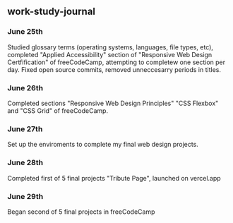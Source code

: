 ## work-study-journal

### June 25th
Studied glossary terms (operating systems, languages, file types, etc), completed "Applied Accessibility" section of "Responsive Web Design Certfification" of freeCodeCamp, attempting to completew one section per day. Fixed open source commits, removed unneccesarry periods in titles.

### June 26th
Completed sections "Responsive Web Design Principles" "CSS Flexbox" and "CSS Grid" of freeCodeCamp.

### June 27th
Set up the enviroments to complete my final web design projects.

### June 28th
Completed first of 5 final projects "Tribute Page", launched on vercel.app

### June 29th
Began second of 5 final projects in freeCodeCamp
